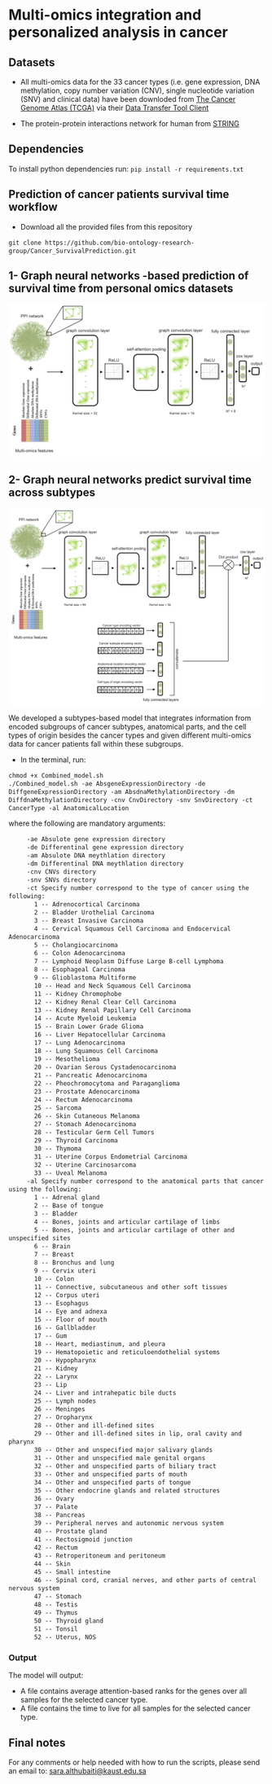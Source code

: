 # Multi-omics integration and personalized analysis in cancer

## Datasets

* All multi-omics data for the 33 cancer types (i.e. gene expression, DNA methylation, copy number variation (CNV), single nucleotide variation (SNV) and clinical data) have been downloded from [The Cancer Genome Atlas (TCGA)](http://cancergenome.nih.gov) via their [Data Transfer Tool Client](https://gdc.cancer.gov/access-data/gdc-data-transfer-tool)

* The protein-protein interactions network for human from [STRING](https://string-db.org/cgi/download.pl?sessionId=VKCYtvc7YJch&species_text=Homo+sapiens)

## Dependencies

To install python dependencies run: `pip install -r requirements.txt`

## Prediction of cancer patients survival time workflow

- Download all the provided files from this repository
```
git clone https://github.com/bio-ontology-research-group/Cancer_SurvivalPrediction.git
```
## 1- Graph neural networks -based prediction of survival time from personal omics datasets
![alt text](img/model_workflow.png)



## 2- Graph neural networks predict survival time across subtypes
![alt text](img/combined_model_workflow.png)

We developed a subtypes-based model that integrates information from encoded subgroups of cancer subtypes, anatomical parts, and the cell types of origin besides the cancer types and given different multi-omics data for cancer patients fall within these subgroups.

- In the terminal, run:

```
chmod +x Combined_model.sh
./Combined_model.sh -ae AbsgeneExpressionDirectory -de DiffgeneExpressionDirectory -am AbsdnaMethylationDirectory -dm DiffdnaMethylationDirectory -cnv CnvDirectory -snv SnvDirectory -ct CancerType -al AnatomicalLocation
```
where the following are mandatory arguments:
```
     -ae Absulote gene expression directory
     -de Differentinal gene expression directory
     -am Absulote DNA meythlation directory
     -dm Differentinal DNA meythlation directory
     -cnv CNVs directory
     -snv SNVs directory
     -ct Specify number correspond to the type of cancer using the following:
	   1 -- Adrenocortical Carcinoma
	   2 -- Bladder Urothelial Carcinoma
	   3 -- Breast Invasive Carcinoma
	   4 -- Cervical Squamous Cell Carcinoma and Endocervical Adenocarcinoma
	   5 -- Cholangiocarcinoma
	   6 -- Colon Adenocarcinoma
	   7 -- Lymphoid Neoplasm Diffuse Large B-cell Lymphoma
	   8 -- Esophageal Carcinoma
	   9 -- Glioblastoma Multiforme
	   10 -- Head and Neck Squamous Cell Carcinoma
	   11 -- Kidney Chromophobe
	   12 -- Kidney Renal Clear Cell Carcinoma
	   13 -- Kidney Renal Papillary Cell Carcinoma
	   14 -- Acute Myeloid Leukemia
	   15 -- Brain Lower Grade Glioma
	   16 -- Liver Hepatocellular Carcinoma
	   17 -- Lung Adenocarcinoma
	   18 -- Lung Squamous Cell Carcinoma
	   19 -- Mesothelioma
	   20 -- Ovarian Serous Cystadenocarcinoma
	   21 -- Pancreatic Adenocarcinoma
	   22 -- Pheochromocytoma and Paraganglioma
	   23 -- Prostate Adenocarcinoma
	   24 -- Rectum Adenocarcinoma
	   25 -- Sarcoma
	   26 -- Skin Cutaneous Melanoma
	   27 -- Stomach Adenocarcinoma
	   28 -- Testicular Germ Cell Tumors
	   29 -- Thyroid Carcinoma
	   30 -- Thymoma
	   31 -- Uterine Corpus Endometrial Carcinoma
	   32 -- Uterine Carcinosarcoma
	   33 -- Uveal Melanoma
     -al Specify number correspond to the anatomical parts that cancer using the following:
	   1 -- Adrenal gland
	   2 -- Base of tongue
	   3 -- Bladder
	   4 -- Bones, joints and articular cartilage of limbs
	   5 -- Bones, joints and articular cartilage of other and unspecified sites
	   6 -- Brain
	   7 -- Breast
	   8 -- Bronchus and lung
	   9 -- Cervix uteri
	   10 -- Colon
	   11 -- Connective, subcutaneous and other soft tissues
	   12 -- Corpus uteri
	   13 -- Esophagus
	   14 -- Eye and adnexa
	   15 -- Floor of mouth
	   16 -- Gallbladder
	   17 -- Gum
	   18 -- Heart, mediastinum, and pleura
	   19 -- Hematopoietic and reticuloendothelial systems
	   20 -- Hypopharynx
	   21 -- Kidney
	   22 -- Larynx
	   23 -- Lip
	   24 -- Liver and intrahepatic bile ducts
	   25 -- Lymph nodes
	   26 -- Meninges
	   27 -- Oropharynx
	   28 -- Other and ill-defined sites
	   29 -- Other and ill-defined sites in lip, oral cavity and pharynx
	   30 -- Other and unspecified major salivary glands
	   31 -- Other and unspecified male genital organs
	   32 -- Other and unspecified parts of biliary tract
	   33 -- Other and unspecified parts of mouth
	   34 -- Other and unspecified parts of tongue
	   35 -- Other endocrine glands and related structures
	   36 -- Ovary
	   37 -- Palate
	   38 -- Pancreas
	   39 -- Peripheral nerves and autonomic nervous system
	   40 -- Prostate gland
	   41 -- Rectosigmoid junction
	   42 -- Rectum
	   43 -- Retroperitoneum and peritoneum
	   44 -- Skin
	   45 -- Small intestine
	   46 -- Spinal cord, cranial nerves, and other parts of central nervous system
	   47 -- Stomach
	   48 -- Testis
	   49 -- Thymus
	   50 -- Thyroid gland
	   51 -- Tonsil
	   52 -- Uterus, NOS
```
### Output
The model will output:
- A file contains average attention-based ranks for the genes over all samples for the selected cancer type.
- A file contains the time to live for all samples for the selected cancer type.

## Final notes

For any comments or help needed with how to run the scripts, please send an email to: sara.althubaiti@kaust.edu.sa
